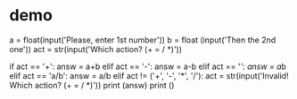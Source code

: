 # demo
a = float(input('Please, enter  1st number'))
b = float (input('Then the 2nd one'))
act = str(input('Which action? (+ = / *)'))


if act == '+':
        answ = a+b
elif act == '-':
        answ = a-b
elif act == '*':
        answ = a*b
elif act == 'a/b':
        answ = a/b
elif act != ('+', '-', '*', '/'):
        act = str(input('Invalid! Which action? (+ = / *)'))
print (answ)
print ()
